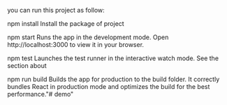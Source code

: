 you can run this project as follow:

npm install
Install the package of project

npm start
Runs the app in the development mode.
Open http://localhost:3000 to view it in your browser.

npm test
Launches the test runner in the interactive watch mode.
See the section about

npm run build
Builds the app for production to the build folder.
It correctly bundles React in production mode and optimizes the build for the best performance."# demo" 
